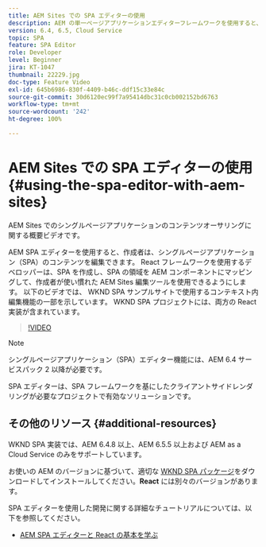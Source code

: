 ```yaml
---
title: AEM Sites での SPA エディターの使用
description: AEM の単一ページアプリケーションエディターフレームワークを使用すると、作成者は、単一ページアプリケーション（SPA）のコンテンツを編集できます。React フレームワークのいずれかを使用する開発者は、SPA を作成し、SPA の領域を AEM コンポーネントにマッピングして、作成者が使い慣れた AEM Sites 編集ツールを使用できるようにします。
version: 6.4, 6.5, Cloud Service
topic: SPA
feature: SPA Editor
role: Developer
level: Beginner
jira: KT-1047
thumbnail: 22229.jpg
doc-type: Feature Video
exl-id: 645b6986-830f-4409-b46c-ddf15c33e84c
source-git-commit: 30d6120ec99f7a95414dbc31c0cb002152bd6763
workflow-type: tm+mt
source-wordcount: '242'
ht-degree: 100%

---
```


# AEM Sites での SPA エディターの使用 {#using-the-spa-editor-with-aem-sites}

AEM Sites でのシングルページアプリケーションのコンテンツオーサリングに関する概要ビデオです。

AEM SPA エディターを使用すると、作成者は、シングルページアプリケーション（SPA）のコンテンツを編集できます。 React フレームワークを使用するデベロッパーは、SPA を作成し、SPA の領域を AEM コンポーネントにマッピングして、作成者が使い慣れた AEM Sites 編集ツールを使用できるようにします。 以下のビデオでは、 WKND SPA サンプルサイトで使用するコンテキスト内編集機能の一部を示しています。 WKND SPA プロジェクトには、両方の React 実装が含まれています。

>[!VIDEO](https://video.tv.adobe.com/v/22229?quality=12&learn=on)

>[!NOTE]
>
> シングルページアプリケーション（SPA）エディター機能には、AEM 6.4 サービスパック 2 以降が必要です。
>
> SPA エディターは、SPA フレームワークを基にしたクライアントサイドレンダリングが必要なプロジェクトで有効なソリューションです。

## その他のリソース {#additional-resources}

WKND SPA 実装では、AEM 6.4.8 以上、AEM 6.5.5 以上および AEM as a Cloud Service のみをサポートしています。

お使いの AEM のバージョンに基づいて、適切な [WKND SPA パッケージ](https://github.com/adobe/aem-guides-wknd-spa/releases)をダウンロードしてインストールしてください。**React** には別々のバージョンがあります。

SPA エディターを使用した開発に関する詳細なチュートリアルについては、以下を参照してください。

* [AEM SPA エディターと React の基本を学ぶ](https://experienceleague.adobe.com/docs/experience-manager-learn/getting-started-with-aem-headless/spa-editor/react/overview.html?lang=ja)
